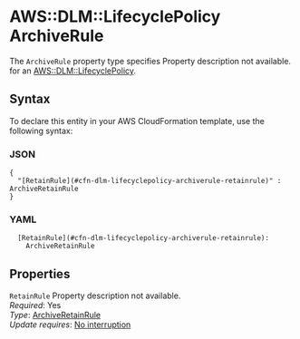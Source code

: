 # AWS::DLM::LifecyclePolicy ArchiveRule<a name="aws-properties-dlm-lifecyclepolicy-archiverule"></a>

<a name="aws-properties-dlm-lifecyclepolicy-archiverule-description"></a>The `ArchiveRule` property type specifies Property description not available\. for an [AWS::DLM::LifecyclePolicy](aws-resource-dlm-lifecyclepolicy.md)\.

## Syntax<a name="aws-properties-dlm-lifecyclepolicy-archiverule-syntax"></a>

To declare this entity in your AWS CloudFormation template, use the following syntax:

### JSON<a name="aws-properties-dlm-lifecyclepolicy-archiverule-syntax.json"></a>

```
{
  "[RetainRule](#cfn-dlm-lifecyclepolicy-archiverule-retainrule)" : ArchiveRetainRule
}
```

### YAML<a name="aws-properties-dlm-lifecyclepolicy-archiverule-syntax.yaml"></a>

```
  [RetainRule](#cfn-dlm-lifecyclepolicy-archiverule-retainrule): 
    ArchiveRetainRule
```

## Properties<a name="aws-properties-dlm-lifecyclepolicy-archiverule-properties"></a>

`RetainRule`  <a name="cfn-dlm-lifecyclepolicy-archiverule-retainrule"></a>
Property description not available\.  
*Required*: Yes  
*Type*: [ArchiveRetainRule](aws-properties-dlm-lifecyclepolicy-archiveretainrule.md)  
*Update requires*: [No interruption](https://docs.aws.amazon.com/AWSCloudFormation/latest/UserGuide/using-cfn-updating-stacks-update-behaviors.html#update-no-interrupt)